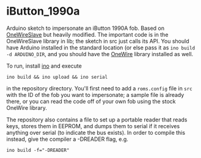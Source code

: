 iButton_1990a
=============

Arduino sketch to impersonate an iButton 1990A fob. Based on [OneWireSlave](https://github.com/MarkusLange/OneWireSlave) but heavily modified. The important code is in the OneWireSlave library in lib; the sketch in src just calls its API. You should have Arduino installed in the standard location (or else pass it as `ino build -d ARDUINO_DIR`, and you should have the [OneWire](http://playground.arduino.cc/Learning/OneWire) library installed as well.

To run, install [ino](http://inotool.org/) and execute

    ino build && ino upload && ino serial

in the repository directory. You'll first need to add a `roms.config` file in `src` with the ID of the fob you want to impersonate; a sample file is already there, or you can read the code off of your own fob using the stock OneWire library.

The repository also contains a file to set up a portable reader that reads keys, stores them in EEPROM, and dumps them to serial if it receives anything over serial (to indicate the bus exists). In order to compile this instead, give the compiler a -DREADER flag, e.g.

	ino build -f="-DREADER"
